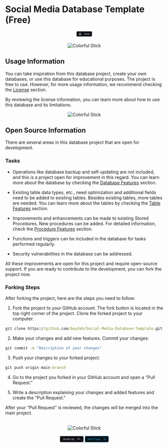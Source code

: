 # Social Media Database Template (Free)

<div style="text-align: center;">
  <a href="https://github.com/beydah/Social-Media-Database-Template">  
    <img src="https://raw.githubusercontent.com/beydah/asset/main/button/home_off.png" style="width: 10%;"  alt="<< Return to Home Page <<">
  </a>
</div>

</br>

<div style="text-align:center;">
    <img src="https://i.imgur.com/waxVImv.png" alt="Colorful Stick">
</div>

## Usage Information

You can take inspiration from this database project, create your own databases, or use this database for educational purposes. The project is free to use. However, for more usage information, we recommend checking the [License](https://github.com/beydah/Social-Media-Database-Template/blob/main/LICENSE) section.

By reviewing the license information, you can learn more about how to use this database and its limitations.

<div style="text-align:center;">
    <img src="https://i.imgur.com/waxVImv.png" alt="Colorful Stick">
</div>

## Open Source Information

There are several areas in this database project that are open for development.

### Tasks

- Operations like database backup and self-updating are not included, and this is a project open for improvement in this regard. You can learn more about the database by checking the [Database Features](https://github.com/beydah/Social-Media-Database-Template/blob/main/DOCUMENTS/FEATURES.md#database-features) section.

- Existing table data types, etc., need optimization and additional fields need to be added to existing tables. Besides existing tables, more tables are needed. You can learn more about the tables by checking the [Table Features](https://github.com/beydah/Social-Media-Database-Template/blob/main/DOCUMENTS/FEATURES.md#table-features) section.

- Improvements and enhancements can be made to existing Stored Procedures. New procedures can be added. For detailed information, check the [Procedure Features](https://github.com/beydah/Social-Media-Database-Template/blob/main/DOCUMENTS/FEATURES.md#procedure-features) section.

- Functions and triggers can be included in the database for tasks performed regularly.

- Security vulnerabilities in the database can be addressed.

All these improvements are open for this project and require open-source support. If you are ready to contribute to the development, you can fork the project now.

### Forking Steps

After forking the project, here are the steps you need to follow:

1. Fork the project to your GitHub account. The fork button is located in the top right corner of the project. Clone the forked project to your computer:

```cmd
git clone https://github.com/beydah/Social-Media-Database-Template.git
```

2. Make your changes and add new features. Commit your changes:

```cmd
git commit -m "Description of your changes"
```

3. Push your changes to your forked project:

```cmd
git push origin main-branch
```

4. Go to the project you forked in your GitHub account and open a "Pull Request."

5. Write a description explaining your changes and added features and create the "Pull Request."

After your "Pull Request" is reviewed, the changes will be merged into the main project.

</br>

<div style="text-align:center;">
    <img src="https://i.imgur.com/waxVImv.png" alt="Colorful Stick">
</div>

</br>

<div style="text-align: center;">
  <a href="#social-media-database-template-free">
    <img src="https://raw.githubusercontent.com/beydah/asset/main/button/scroll_off.png" style="width: 15%;"  alt="^ Scroll UP ^">
  </a>
  <a href="https://github.com/beydah/Social-Media-Database-Template/blob/main/DOCUMENTS/FEATURES.md">
    <img src="https://raw.githubusercontent.com/beydah/asset/main/button/next_on.png" style="width: 15%;"  alt=">> Continue Reading >>">
  </a>
</div>
